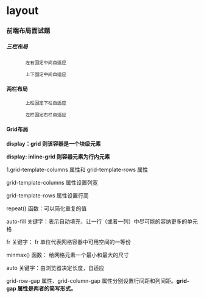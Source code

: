 # layout

### 前端布局面试题

   ##### 三栏布局
   
           左右固定中间自适应
           
           上下固定中间自适应
           
   #### 两栏布局
   
           上栏固定下栏自适应
           
           左栏固定右栏自适应

#### Grid布局
**display：grid 则该容器是一个块级元素**

**display: inline-grid 则容器元素为行内元素**

1.grid-template-columns 属性和 grid-template-rows 属性

grid-template-columns 属性设置列宽

grid-template-rows 属性设置行高

repeat() 函数：可以简化重复的值

auto-fill 关键字：表示自动填充，让一行（或者一列）中尽可能的容纳更多的单元格

fr 关键字： fr 单位代表网格容器中可用空间的一等份

minmax() 函数： 给网格元素一个最小和最大的尺寸

auto 关键字：由浏览器决定长度，自适应

grid-row-gap 属性、grid-column-gap 属性分别设置行间距和列间距。**grid-gap 属性是两者的简写形式。**
